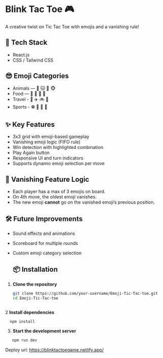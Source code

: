 # Blink Tac Toe 🎮
A creative twist on Tic Tac Toe with emojis and a vanishing rule!

## 🔧 Tech Stack
- React.js
- CSS / Tailwind CSS

## 😎 Emoji Categories
- Animals — 🐶 🐱 🐰 🐵
- Food — 🍕 🍟 🍩 🍔
- Travel - 🚗 ✈️ 🚲 🚀
- Sports - ⚽ 🏀 🏈 🎾

## ✨ Key Features
- 3x3 grid with emoji-based gameplay
- Vanishing emoji logic (FIFO rule)
- Win detection with highlighted combination
- Play Again button
- Responsive UI and turn indicators
- Supports dynamic emoji selection per move

## 🧠 Vanishing Feature Logic
- Each player has a max of 3 emojis on board.
- On 4th move, the oldest emoji vanishes.
- The new emoji **cannot** go on the vanished emoji’s previous position.

## 🛠 Future Improvements
- Sound effects and animations
- Scoreboard for multiple rounds
- Custom emoji category selection

  ## 📦 Installation

1. **Clone the repository**
   ```bash
   git clone https://github.com/your-username/Emoji-Tic-Tac-toe.git
   cd Emoji-Tic-Tac-toe
```
```

2  **Install dependencies**
  ```bash
    npm install
```

3. **Start the development server**
  ```bash
     npm run dev
  ```
Deploy url: https://blinktactoegame.netlify.app/


